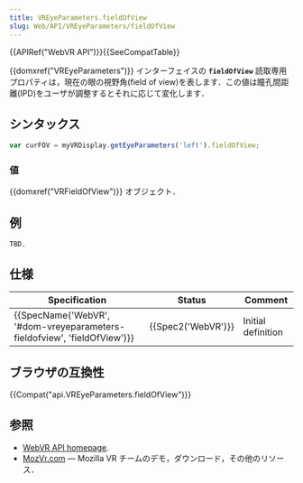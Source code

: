 ```yaml
---
title: VREyeParameters.fieldOfView
slug: Web/API/VREyeParameters/fieldOfView
---
```

{{APIRef("WebVR API")}}{{SeeCompatTable}}

{{domxref("VREyeParameters")}} インターフェイスの **`fieldOfView`** 読取専用プロパティは，現在の眼の視野角(field of view)を表します．この値は瞳孔間距離(IPD)をユーザが調整するとそれに応じて変化します．

## シンタックス

```js
var curFOV = myVRDisplay.getEyeParameters('left').fieldOfView;
```

### 値

{{domxref("VRFieldOfView")}} オブジェクト．

## 例

```
TBD.
```

## 仕様

| Specification                                                                                    | Status                   | Comment            |
| ------------------------------------------------------------------------------------------------ | ------------------------ | ------------------ |
| {{SpecName('WebVR', '#dom-vreyeparameters-fieldofview', 'fieldOfView')}} | {{Spec2('WebVR')}} | Initial definition |

## ブラウザの互換性

{{Compat("api.VREyeParameters.fieldOfView")}}

## 参照

- [WebVR API homepage](/ja/docs/Web/API/WebVR_API).
- [MozVr.com](http://mozvr.com/) — Mozilla VR チームのデモ，ダウンロード，その他のリソース．
